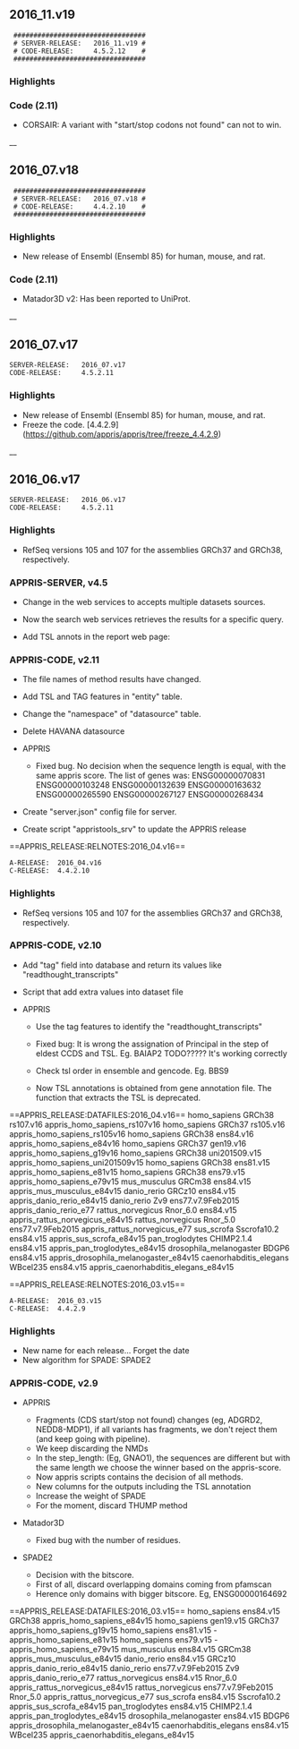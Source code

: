 ## 2016_11.v19
```
 #################################
 # SERVER-RELEASE:   2016_11.v19 #
 # CODE-RELEASE:     4.5.2.12    #
 #################################
```

### Highlights
	
### Code (2.11)
- CORSAIR:
A variant with "start/stop codons not found" can not to win.

__

## 2016_07.v18
```
 #################################
 # SERVER-RELEASE:   2016_07.v18 #
 # CODE-RELEASE:     4.4.2.10    #
 #################################
```

### Highlights
- New release of Ensembl (Ensembl 85) for human, mouse, and rat.
	
### Code (2.11)
- Matador3D v2: Has been reported to UniProt.
	
__

## 2016_07.v17
```
SERVER-RELEASE:   2016_07.v17
CODE-RELEASE:     4.5.2.11
```

### Highlights
- New release of Ensembl (Ensembl 85) for human, mouse, and rat.
- Freeze the code. [4.4.2.9] (https://github.com/appris/appris/tree/freeze_4.4.2.9)

__

## 2016_06.v17
```
SERVER-RELEASE:   2016_06.v17
CODE-RELEASE:     4.5.2.11
```

### Highlights
- RefSeq versions 105 and 107 for the assemblies GRCh37 and GRCh38, respectively. 
	
### APPRIS-SERVER, v4.5
- Change in the web services to accepts multiple datasets sources.

- Now the search web services retrieves the results for a specific query.

- Add TSL annots in the report web page:

### APPRIS-CODE, v2.11
- The file names of method results have changed.

- Add TSL and TAG features in "entity" table.

- Change the "namespace" of "datasource" table.

- Delete HAVANA datasource

- APPRIS
	- Fixed bug. No decision when the sequence length is equal, with the same appris score. The list of genes was:
		ENSG00000070831 ENSG00000103248 ENSG00000132639 ENSG00000163632 ENSG00000265590 ENSG00000267127 ENSG00000268434
		
- Create "server.json" config file for server.

- Create script "appristools_srv" to update the APPRIS release

==APPRIS_RELEASE:RELNOTES:2016_04.v16==
```
A-RELEASE: 	2016_04.v16
C-RELEASE: 	4.4.2.10
```

### Highlights
- RefSeq versions 105 and 107 for the assemblies GRCh37 and GRCh38, respectively.
	
### APPRIS-CODE, v2.10

- Add "tag" field into database and return its values like "readthought_transcripts"

- Script that add extra values into dataset file

- APPRIS
	- Use the tag features to identify the "readthought_transcripts"
	
	- Fixed bug: It is wrong the assignation of Principal in the step of eldest CCDS and TSL. Eg. BAIAP2 TODO????? It's working correctly
	
	- Check tsl order in ensemble and gencode. Eg. BBS9
	
	- Now TSL annotations is obtained from gene annotation file. The function that extracts the TSL is deprecated.
		
==APPRIS_RELEASE:DATAFILES:2016_04.v16==
homo_sapiens				GRCh38			rs107.v16				appris_homo_sapiens_rs107v16
homo_sapiens				GRCh37			rs105.v16				appris_homo_sapiens_rs105v16
homo_sapiens				GRCh38			ens84.v16				appris_homo_sapiens_e84v16
homo_sapiens				GRCh37			gen19.v16				appris_homo_sapiens_g19v16
homo_sapiens				GRCh38			uni201509.v15			appris_homo_sapiens_uni201509v15
homo_sapiens				GRCh38			ens81.v15				appris_homo_sapiens_e81v15
homo_sapiens				GRCh38			ens79.v15				appris_homo_sapiens_e79v15
mus_musculus				GRCm38			ens84.v15 				appris_mus_musculus_e84v15
danio_rerio					GRCz10			ens84.v15 				appris_danio_rerio_e84v15
danio_rerio					Zv9				ens77.v7.9Feb2015 		appris_danio_rerio_e77
rattus_norvegicus			Rnor_6.0		ens84.v15				appris_rattus_norvegicus_e84v15
rattus_norvegicus			Rnor_5.0		ens77.v7.9Feb2015		appris_rattus_norvegicus_e77
sus_scrofa					Sscrofa10.2		ens84.v15				appris_sus_scrofa_e84v15
pan_troglodytes				CHIMP2.1.4		ens84.v15				appris_pan_troglodytes_e84v15
drosophila_melanogaster		BDGP6			ens84.v15				appris_drosophila_melanogaster_e84v15
caenorhabditis_elegans		WBcel235		ens84.v15				appris_caenorhabditis_elegans_e84v15

==APPRIS_RELEASE:RELNOTES:2016_03.v15==
```
A-RELEASE: 	2016_03.v15
C-RELEASE: 	4.4.2.9
```

### Highlights
- New name for each release... Forget the date
- New algorithm for SPADE: SPADE2
	
### APPRIS-CODE, v2.9

- APPRIS
	- Fragments (CDS start/stop not found) changes (eg, ADGRD2, NEDD8-MDP1),
		if all variants has fragments, we don't reject them (and keep going with pipeline).
	- We keep discarding the NMDs
	- In the step_length: (Eg, GNAO1),
		the sequences are different but with the same length we choose the winner based on the appris-score.
	- Now appris scripts contains the decision of all methods.
	- New columns for the outputs including the TSL annotation
	- Increase the weight of SPADE
	- For the moment, discard THUMP method

- Matador3D
	- Fixed bug with the number of residues. 

- SPADE2
	- Decision with the bitscore.
	- First of all, discard overlapping domains coming from pfamscan
	- Herence only domains with bigger bitscore. Eg, ENSG00000164692
		
==APPRIS_RELEASE:DATAFILES:2016_03.v15==
homo_sapiens				ens84.v15	GRCh38		appris_homo_sapiens_e84v15
homo_sapiens				gen19.v15	GRCh37		appris_homo_sapiens_g19v15
homo_sapiens				ens81.v15	-		appris_homo_sapiens_e81v15
homo_sapiens				ens79.v15	-		appris_homo_sapiens_e79v15
mus_musculus				ens84.v15 	GRCm38		appris_mus_musculus_e84v15
danio_rerio					ens84.v15 	GRCz10		appris_danio_rerio_e84v15
danio_rerio					ens77.v7.9Feb2015 	Zv9			appris_danio_rerio_e77
rattus_norvegicus			ens84.v15	Rnor_6.0	appris_rattus_norvegicus_e84v15
rattus_norvegicus			ens77.v7.9Feb2015	Rnor_5.0	appris_rattus_norvegicus_e77
sus_scrofa				ens84.v15	Sscrofa10.2	appris_sus_scrofa_e84v15
pan_troglodytes				ens84.v15	CHIMP2.1.4	appris_pan_troglodytes_e84v15
drosophila_melanogaster			ens84.v15	BDGP6		appris_drosophila_melanogaster_e84v15
caenorhabditis_elegans			ens84.v15	WBcel235	appris_caenorhabditis_elegans_e84v15
